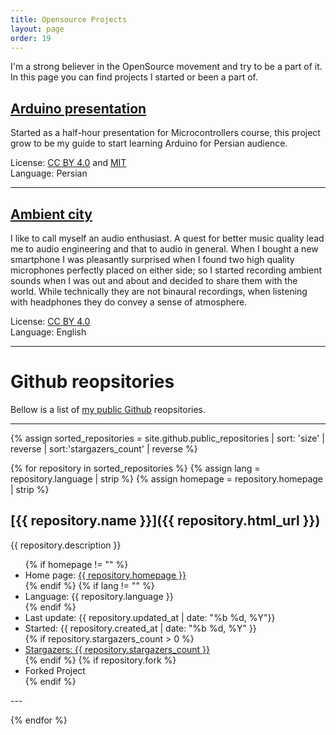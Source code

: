 ```yaml
---
title: Opensource Projects
layout: page
order: 19
---
```


I'm a strong believer in the OpenSource movement and try to be a part of it. In this page you can find projects I started or been a part of.  

## [Arduino presentation](https://mehsen.com/arduino/)

Started as a half-hour presentation for Microcontrollers course, this project grow to be my guide to start learning Arduino for Persian audience.

License: [CC BY 4.0](https://github.com/mohsend/arduino/blob/master/LICENSE.md) and [MIT](https://opensource.org/licenses/MIT)  
Language: Persian  

---

## [Ambient city](https://freesound.org/people/mehsen/packs/22745/)

I like to call myself an audio enthusiast. A quest for better music quality lead me to audio engineering and that to audio in general. When I bought a new smartphone I was pleasantly surprised when I found two high quality microphones perfectly placed on either side; so I started recording ambient sounds when I was out and about and decided to share them with the world. While technically they are not binaural recordings, when listening with headphones they do convey a sense of atmosphere.   

License: [CC BY 4.0](https://creativecommons.org/licenses/by/4.0/)  
Language: English  

---

# Github reopsitories
Bellow is a list of [my public Github](https://github.com/mohsend/) reopsitories.

---

{% assign sorted_repositories = site.github.public_repositories | sort: 'size' | reverse | sort:'stargazers_count' | reverse %}

{% for repository in sorted_repositories %}
{% assign lang = repository.language | strip %}
{% assign homepage = repository.homepage | strip %}

## [{{ repository.name }}]({{ repository.html_url }})  
 {{ repository.description }}

<ul>
{% if homepage != "" %}
  <li>Home page: <a href="{{ repository.homepage }}">{{ repository.homepage }}</a></li>
{% endif %}
{% if lang != "" %}
 <li>Language: {{ repository.language }}</li> 
{% endif %}
 <li>Last update: {{ repository.updated_at | date: "%b %d, %Y"}}</li>
 <li>Started: {{ repository.created_at | date: "%b %d, %Y" }}</li>
{% if repository.stargazers_count > 0 %}
  <li><a href="{{ repository.html_url | append:'/stargazers' }}">Stargazers: {{ repository.stargazers_count }}</a></li>
{% endif %}
{% if repository.fork %}
  <li>Forked Project</li>
{% endif %}
</ul>
---

{% endfor %}
